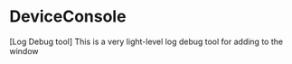 # DeviceConsole
[Log Debug tool] This is a very light-level log debug tool for adding to the window
